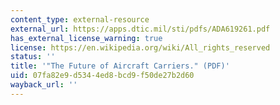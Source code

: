 ```yaml
---
content_type: external-resource
external_url: https://apps.dtic.mil/sti/pdfs/ADA619261.pdf
has_external_license_warning: true
license: https://en.wikipedia.org/wiki/All_rights_reserved
status: ''
title: '"The Future of Aircraft Carriers." (PDF)'
uid: 07fa82e9-d534-4ed8-bcd9-f50de27b2d60
wayback_url: ''
---
```

